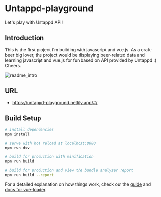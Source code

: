# Untappd-playground
Let's play with Untappd API!

## Introduction
This is the first project I'm building with javascript and vue.js.
As a craft-beer big lover, the project would be displaying beer-related data and learning javascript and vue.js for fun based on API provided by Untappd :)
Cheers.

![readme_intro](https://user-images.githubusercontent.com/33278794/183788572-43b22c1d-61e1-4b9a-a8e2-351fcfa31892.gif)

## URL
- https://untappd-playground.netlify.app/#/

## Build Setup
``` bash
# install dependencies
npm install

# serve with hot reload at localhost:8080
npm run dev

# build for production with minification
npm run build

# build for production and view the bundle analyzer report
npm run build --report
```

For a detailed explanation on how things work, check out the [guide](http://vuejs-templates.github.io/webpack/) and [docs for vue-loader](http://vuejs.github.io/vue-loader).
